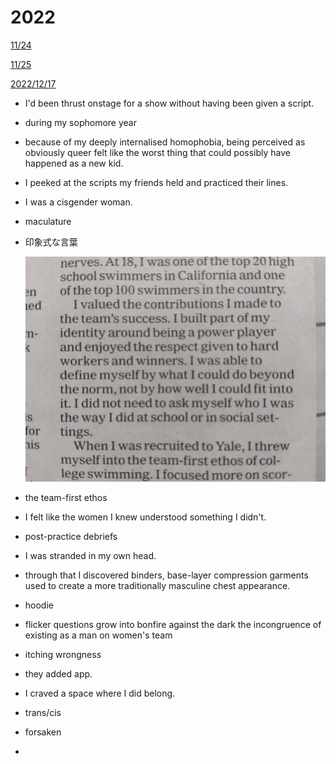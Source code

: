 # 2022

[11/24](2022%204118ef29a3704d9fafa6fa4ae63274f2/11%2024%200c1a2438c8be45658e00ab695551d4ba.md)

[11/25](2022%204118ef29a3704d9fafa6fa4ae63274f2/11%2025%20f9072eceb0df4799b55437db34ae5452.md)

[2022/12/17](2022%204118ef29a3704d9fafa6fa4ae63274f2/2022%2012%2017%20ff2f7dd93fad427d84119f1344d6e8c6.md)

- I'd been thrust onstage for a show without having been given a script.
- during my sophomore year
- because of my deeply internalised homophobia, being perceived as obviously queer felt like the worst thing that could possibly have happened as a new kid.
- I peeked at the scripts my friends held and practiced their lines.
- I was a cisgender woman.
- maculature
- 印象式な言葉
    
    ![image-1673345904997.jpg4872687783396866116.jpg](2022%204118ef29a3704d9fafa6fa4ae63274f2/image-1673345904997.jpg4872687783396866116.jpg)
    
- the team-first ethos
- I felt like the women I knew understood something I didn't.
- post-practice debriefs
- I was stranded in my own head.
- through that I discovered binders, base-layer compression garments used to create a more traditionally masculine chest appearance.
- hoodie
- flicker questions grow into bonfire against the dark the incongruence of existing as a man on women's team
- itching wrongness
- they added app.
- I craved a space where I did belong.
- trans/cis
- forsaken
-